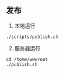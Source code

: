 ## 发布
1. 本地运行
```shell
./scripts/publish.sh
```
2. 服务器运行
```shell
cd /home/wwwroot
./publish.sh
```
